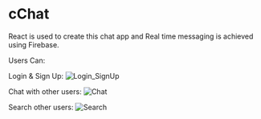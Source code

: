 # cChat
React is used to create this chat app and Real time messaging is achieved using Firebase.

Users Can:

Login & Sign Up:
![Login_SignUp](https://github.com/sas-7/cchat/assets/131347866/3a8bcaf8-cae4-4f5d-b01f-53b0dd38f5ca)

Chat with other users:
![Chat](https://github.com/sas-7/cchat/assets/131347866/04031cb3-3204-4ebf-92ec-8e9d4e6af7eb)


Search other users:
![Search](https://github.com/sas-7/cchat/assets/131347866/d55db142-025b-45c7-9141-cafa464690a8)

